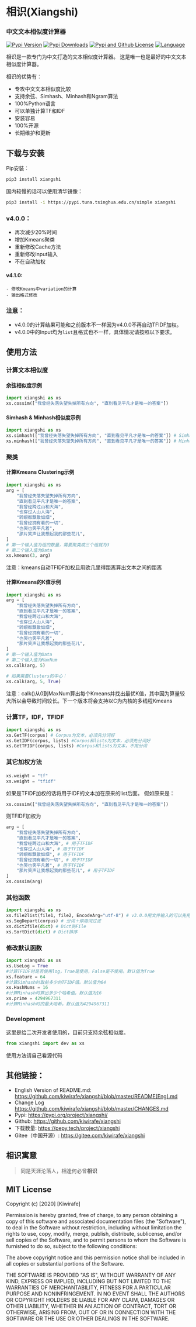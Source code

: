 # 相识(Xiangshi)

### 中文文本相似度计算器
[![Pypi Version](https://img.shields.io/pypi/v/xiangshi?label=Pypi%20Version)](https://img.shields.io/pypi/v/xiangshi)
[![Pypi Downloads](https://static.pepy.tech/personalized-badge/xiangshi?period=total&units=international_system&left_color=grey&right_color=blue&left_text=Pypi%20Downloads)](https://pepy.tech/project/xiangshi)
[![Pypi and Github License](https://img.shields.io/pypi/l/xiangshi?label=Pypi%20and%20Github%20License)](https://img.shields.io/github/license/kiwirafe/xiangshi)
[![Language](https://img.shields.io/github/languages/top/kiwirafe/xiangshi)](https://github.com/kiwirafe/xiangshi)

相识是一款专门为中文打造的文本相似度计算器。
这是唯一也是最好的中文文本相似度计算器。

相识的优势有：
  - 专攻中文文本相似度比较
  - 支持余弦、Simhash、Minhash和Ngram算法
  - 100%Python语言
  - 可以单独计算TF和IDF
  - 安装容易
  - 100%开源
  - 长期维护和更新

## 下载与安装
Pip安装：
```sh
pip3 install xiangshi
```
国内较慢的话可以使用清华镜像：
```sh
pip3 install -i https://pypi.tuna.tsinghua.edu.cn/simple xiangshi
```

### v4.0.0：
  - 再次减少20%时间
  - 增加Kmeans聚类
  - 重新修改Cache方法
  - 重新修改Input输入
  - 不在自动加权
#### v4.1.0:
    - 修改Kmeans中variation的计算
    - 输出格式修改

### 注意：
  - v4.0.0的计算结果可能和之前版本不一样因为v4.0.0不再自动TFIDF加权。
  - v4.0.0中的Input均为`list`且格式也不一样，具体情况请按照以下要求。

## 使用方法
### 计算文本相似度

#### 余弦相似度示例
```python
import xiangshi as xs
xs.cossim(["我曾经失落失望失掉所有方向", "直到看见平凡才是唯一的答案"])
```
#### Simhash & Minhash相似度示例
```python
import xiangshi as xs
xs.simhash(["我曾经失落失望失掉所有方向", "直到看见平凡才是唯一的答案"]) # Simhash
xs.minhash(["我曾经失落失望失掉所有方向", "直到看见平凡才是唯一的答案"]) # Minhash
```

### 聚类
#### 计算Kmeans Clustering示例
```python
import xiangshi as xs
arg = [
    "我曾经失落失望失掉所有方向", 
    "直到看见平凡才是唯一的答案", 
    "我曾经跨过山和大海", 
    "也穿过人山人海", 
    "转眼都飘散如烟",
    "我曾经拥有着的一切", 
    "也哭也笑平凡着",
    "那片笑声让我想起我的那些花儿",
]
# 第一个输入值为组的数量，需要聚类成三个组就为3
# 第二个输入值为Data
xs.kmeans(3, arg) 
```
注意：kmeans自动TFIDF加权且用欧几里得距离算出文本之间的距离

#### 计算Kmeans的K值示例
```python
import xiangshi as xs
arg = [
    "我曾经失落失望失掉所有方向", 
    "直到看见平凡才是唯一的答案", 
    "我曾经跨过山和大海", 
    "也穿过人山人海", 
    "转眼都飘散如烟",
    "我曾经拥有着的一切", 
    "也哭也笑平凡着",
    "那片笑声让我想起我的那些花儿",
]
# 第一个输入值为Data
# 第二个输入值为MaxNum
xs.calk(arg, 5) 

# 如果需要Clusters的中心：
xs.calk(arg, 5, True) 
```
注意：calk()从0到MaxNum算出每个Kmeans并找出最优K值，其中因为算量较大所以会导致时间较长。下一个版本将会支持以C为内核的多线程Kmeans

### 计算TF，IDF，TFIDF
```python
import xiangshi as xs
xs.GetTF(corpus) # Corpus为文本，必须先分词好
xs.GetIDF(corpus, lists) #Corpus和lists为文本，必须先分词好
xs.GetTFIDF(corpus, lists) #Corpus和lists为文本，不用分词
```

### 其它加权方法
#### 
```python
xs.weight = "tf"
xs.weight = "tfidf"
```
如果是TFIDF加权的话将用于IDF的文本加在原来的list后面。
假如原来是：
```python
xs.cossim(["我曾经失落失望失掉所有方向", "直到看见平凡才是唯一的答案"])
```
则TFIDF加权为
```python
arg = [
    "我曾经失落失望失掉所有方向", 
    "直到看见平凡才是唯一的答案", 
    "我曾经跨过山和大海", # 用于TFIDF
    "也穿过人山人海", # 用于TFIDF
    "转眼都飘散如烟", # 用于TFIDF
    "我曾经拥有着的一切", # 用于TFIDF
    "也哭也笑平凡着", # 用于TFIDF
    "那片笑声让我想起我的那些花儿", # 用于TFIDF
]
xs.cossim(arg)
```

### 其他函数
```python
import xiangshi as xs
xs.file2list(file1, file2, EncodeArg="utf-8") # v3.0.0用文件输入的可以先用这个转为list再进行文本相似度计算
xs.SegDepart(corpus) # 分词＋停用词过滤
xs.dict2file(dict) # Dict到File
xs.SortDict(dict) # Dict排序
```

### 修改默认函数
```python
import xiangshi as xs
xs.UseLog = True
#计算TFIDF时是否使用log，True是使用，False是不使用。默认值为True
xs.feature = 64
#计算Simhash时取前多少的TFIDF值。默认值为64
xs.HashNums = 16
#计算Minhash时算出多少个哈希值。默认值为16
xs.prime = 4294967311
#计算Minhash时的最大哈希。默认值为4294967311
```

### Development
这里是给二次开发者使用的，目前只支持余弦相似度。
```python
from xiangshi import dev as xs
```
使用方法请自己看源代码

## 其他链接：
  - English Version of README.md:
  https://github.com/kiwirafe/xiangshi/blob/master/README(Eng).md
  - Change Log
  https://github.com/kiwirafe/xiangshi/blob/master/CHANGES.md
  - Pypi: 
  https://pypi.org/project/xiangshi/
  - Github:
  https://github.com/kiwirafe/xiangshi
  - 下载数量:
  https://pepy.tech/project/xiangshi
  - Gitee（中国开源）:
  https://gitee.com/kiwirafe/xiangshi

## 相识寓意
>同是天涯沦落人，相逢何必曾**相识**

## MIT License
Copyright (c) [2020] [Kiwirafe]

Permission is hereby granted, free of charge, to any person obtaining a copy
of this software and associated documentation files (the "Software"), to deal
in the Software without restriction, including without limitation the rights
to use, copy, modify, merge, publish, distribute, sublicense, and/or sell
copies of the Software, and to permit persons to whom the Software is
furnished to do so, subject to the following conditions:

The above copyright notice and this permission notice shall be included in all
copies or substantial portions of the Software.

THE SOFTWARE IS PROVIDED "AS IS", WITHOUT WARRANTY OF ANY KIND, EXPRESS OR
IMPLIED, INCLUDING BUT NOT LIMITED TO THE WARRANTIES OF MERCHANTABILITY,
FITNESS FOR A PARTICULAR PURPOSE AND NONINFRINGEMENT. IN NO EVENT SHALL THE
AUTHORS OR COPYRIGHT HOLDERS BE LIABLE FOR ANY CLAIM, DAMAGES OR OTHER
LIABILITY, WHETHER IN AN ACTION OF CONTRACT, TORT OR OTHERWISE, ARISING FROM,
OUT OF OR IN CONNECTION WITH THE SOFTWARE OR THE USE OR OTHER DEALINGS IN THE
SOFTWARE.
